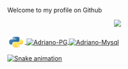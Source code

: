Welcome to my profile on Github 

<div align="center">
  <a href="https://github.com/AdrianoPinheiro86">
  <img height="180em" src="https://github-readme-stats.vercel.app/api?username=AdrianoPinheiro86&show_icons=true&theme=dark&include_all_commits=true&count_private=true"/>

</div>
  
<div style="display: inline_block"><br>
 <img align="center" alt="Adriano-Mysql" height="30" width="40" src="https://raw.githubusercontent.com/devicons/devicon/master/icons/python/python-original.svg" />
  <img align="center" alt="Adriano-PG" height="30" width="40" src="https://cdn.jsdelivr.net/gh/devicons/devicon/icons/postgresql/postgresql-original.svg" />
  <img align="center" alt="Adriano-Mysql" height="30" width="40" src="https://cdn.jsdelivr.net/gh/devicons/devicon/icons/mysql/mysql-original.svg" />   
 
   ![Snake animation](https://github.com/AdrianoPinheiro86/rafaballerini/blob/output/github-contribution-grid-snake.svg)
</div>
  


